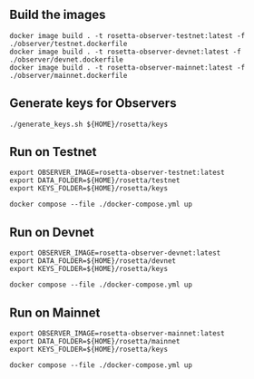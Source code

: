## Build the images

```
docker image build . -t rosetta-observer-testnet:latest -f ./observer/testnet.dockerfile
docker image build . -t rosetta-observer-devnet:latest -f ./observer/devnet.dockerfile
docker image build . -t rosetta-observer-mainnet:latest -f ./observer/mainnet.dockerfile
```

## Generate keys for Observers

```
./generate_keys.sh ${HOME}/rosetta/keys
```

## Run on Testnet

```
export OBSERVER_IMAGE=rosetta-observer-testnet:latest
export DATA_FOLDER=${HOME}/rosetta/testnet
export KEYS_FOLDER=${HOME}/rosetta/keys

docker compose --file ./docker-compose.yml up
```

## Run on Devnet

```
export OBSERVER_IMAGE=rosetta-observer-devnet:latest
export DATA_FOLDER=${HOME}/rosetta/devnet
export KEYS_FOLDER=${HOME}/rosetta/keys

docker compose --file ./docker-compose.yml up
```

## Run on Mainnet

```
export OBSERVER_IMAGE=rosetta-observer-mainnet:latest
export DATA_FOLDER=${HOME}/rosetta/mainnet
export KEYS_FOLDER=${HOME}/rosetta/keys

docker compose --file ./docker-compose.yml up
```
